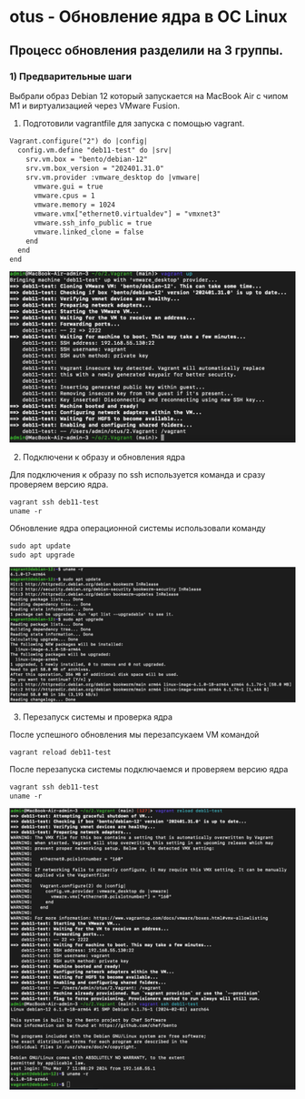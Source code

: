 # otus - Обновление ядра в OC Linux 
## Процесс обновления разделили на 3 группы.

### 1) Предварительные шаги

Выбрали образ Debian 12 который запускается на MacBook Air с чипом M1 и виртуализацией через VMware Fusion.

1. Подготовили vagrantfile для запуска с помощью vagrant.

```
Vagrant.configure("2") do |config|
  config.vm.define "deb11-test" do |srv|
    srv.vm.box = "bento/debian-12"
    srv.vm.box_version = "202401.31.0"
    srv.vm.provider :vmware_desktop do |vmware|
      vmware.gui = true
      vmware.cpus = 1
      vmware.memory = 1024 
      vmware.vmx["ethernet0.virtualdev"] = "vmxnet3"
      vmware.ssh_info_public = true
      vmware.linked_clone = false
    end
  end
end  
```
![Запуск образа через - vagrant up](https://github.com/Dogmatic41/otus/blob/main/2.Vagrant/image/Vagrant%20up.png?raw=true)

2. Подключени к образу и обновления ядра 

Для подключения к образу по ssh используется команда и сразу проверяем версию ядра.

```
vagrant ssh deb11-test
uname -r
```
Обновление ядра операционной системы использовали команду

```
sudo apt update
sudo apt upgrade
```
![Скриншот обновления проверки ядра и его обновления](https://raw.githubusercontent.com/Dogmatic41/otus/main/2.Vagrant/image/uname%20-r%20and%20sudo%20apt%20update.png)

3. Перезапуск системы и проверка ядра 

После успешного обновления мы перезапсукаем VM командой 
```
vagrant reload deb11-test
```
После перезапуска системы подключаемся и проверяем версию ядра
```
vagrant ssh deb11-test
uname -r
```
![Перезапуск VM и проверка версии ядра](https://github.com/Dogmatic41/otus/blob/main/2.Vagrant/image/after%20the%20update,%20restart%20%20VM.png?raw=true)